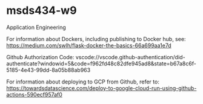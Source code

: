 # msds434-w9

Application Engineering

For information about Dockers, including publishing to Docker hub, see: https://medium.com/swlh/flask-docker-the-basics-66a699aa1e7d

Github Authorization Code:
vscode://vscode.github-authentication/did-authenticate?windowid=5&code=f962fd48c82dfe945ad8&state=b67a8c6f-5185-4e43-99dd-8a05b88ab963

For information about deploying to GCP from Github, refer to: https://towardsdatascience.com/deploy-to-google-cloud-run-using-github-actions-590ecf957af0
